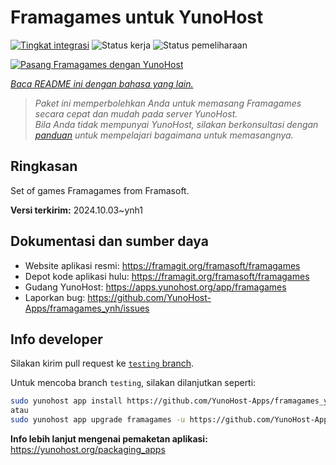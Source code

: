 <!--
N.B.: README ini dibuat secara otomatis oleh <https://github.com/YunoHost/apps/tree/master/tools/readme_generator>
Ini TIDAK boleh diedit dengan tangan.
-->

# Framagames untuk YunoHost

[![Tingkat integrasi](https://apps.yunohost.org/badge/integration/framagames)](https://ci-apps.yunohost.org/ci/apps/framagames/)
![Status kerja](https://apps.yunohost.org/badge/state/framagames)
![Status pemeliharaan](https://apps.yunohost.org/badge/maintained/framagames)

[![Pasang Framagames dengan YunoHost](https://install-app.yunohost.org/install-with-yunohost.svg)](https://install-app.yunohost.org/?app=framagames)

*[Baca README ini dengan bahasa yang lain.](./ALL_README.md)*

> *Paket ini memperbolehkan Anda untuk memasang Framagames secara cepat dan mudah pada server YunoHost.*  
> *Bila Anda tidak mempunyai YunoHost, silakan berkonsultasi dengan [panduan](https://yunohost.org/install) untuk mempelajari bagaimana untuk memasangnya.*

## Ringkasan

Set of games Framagames from Framasoft.

**Versi terkirim:** 2024.10.03~ynh1
## Dokumentasi dan sumber daya

- Website aplikasi resmi: <https://framagit.org/framasoft/framagames>
- Depot kode aplikasi hulu: <https://framagit.org/framasoft/framagames>
- Gudang YunoHost: <https://apps.yunohost.org/app/framagames>
- Laporkan bug: <https://github.com/YunoHost-Apps/framagames_ynh/issues>

## Info developer

Silakan kirim pull request ke [`testing` branch](https://github.com/YunoHost-Apps/framagames_ynh/tree/testing).

Untuk mencoba branch `testing`, silakan dilanjutkan seperti:

```bash
sudo yunohost app install https://github.com/YunoHost-Apps/framagames_ynh/tree/testing --debug
atau
sudo yunohost app upgrade framagames -u https://github.com/YunoHost-Apps/framagames_ynh/tree/testing --debug
```

**Info lebih lanjut mengenai pemaketan aplikasi:** <https://yunohost.org/packaging_apps>
